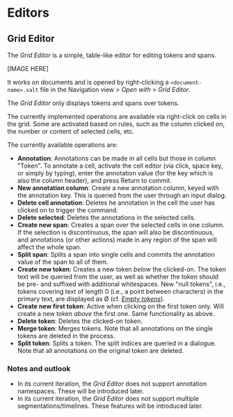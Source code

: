 # Editors

## Grid Editor

The *Grid Editor* is a simple, table-like editor for editing tokens and spans.

[IMAGE HERE]

It works on documents and is opened by right-clicking a `<document-name>.salt` file in the Navigation view > *Open with* > *Grid Editor*.

The *Grid Editor* only displays tokens and spans over tokens.

The currently implemented operations are available via right-click on cells in the grid. Some are activated based on rules, such as the column clicked on, the number or content of selected cells, etc.

The currently available operations are:

- **Annotation**: Annotations can be made in all cells but those in column "Token". To annotate a cell, activate the cell editor (via click, space key, or simply by typing), enter the annotation value (for the key which is also the column header), and press Return to commit.
- **New annotation column**: Create a new annotation column, keyed with the annotation key. This is queried from the user through an input dialog.
- **Delete cell annotation**: Deletes he annotation in the cell the user has clicked on to trigger the command.
- **Delete selected**: Deletes the annotations in the selected cells.
- **Create new span**: Creates a span over the selected cells in one column. If the selection is discontinuous, the span will also be discontinuous, and annotations (or other actions) made in any region of the span will affect the whole span.
- **Split span**: Splits a span into single cells and commits the annotation value of the span to all of them.
- **Create new token**: Creates a new token *below* the clicked-on. The token text will be queried from the user, as well as whether the token should be pre- and suffixed with additional whitespaces. New "null tokens", i.e., tokens covering text of length 0 (i.e., a point between characters) in the primary text, are displayed as &Oslash; (cf. [*Empty tokens*](#empty-tokens)).
- **Create new first token**: Active when clicking on the first token only. Will create a new token *above* the first one. Same functionality as above.
- **Delete token**: Deletes the clicked-on token.
- **Merge token**: Merges tokens. Note that all annotations on the single tokens are deleted in the process.
- **Split token**: Splits a token. The split indices are queried in a dialogue. Note that all annotations on the original token are deleted.

### Notes and outlook

- In its current iteration, the *Grid Editor* does not support annotation namespaces. These will be introduced later.
- In its current iteration, the *Grid Editor* does not support multiple segmentations/timelines. These features will be introduced later.

